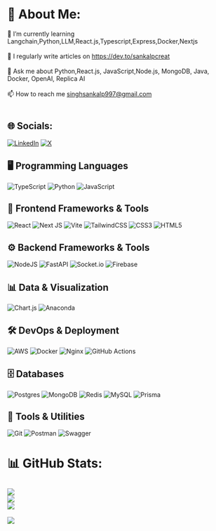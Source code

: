 # 💫 About Me:
🌱 I’m currently learning Langchain,Python,LLM,React.js,Typescript,Express,Docker,Nextjs<br><br>📝 I regularly write articles on https://dev.to/sankalpcreat<br><br>💬 Ask me about Python,React.js, JavaScript,Node.js, MongoDB, Java, Docker, OpenAI, Replica AI<br><br>📫 How to reach me singhsankalp997@gmail.com<br><br>


## 🌐 Socials:
[![LinkedIn](https://img.shields.io/badge/LinkedIn-%230077B5.svg?logo=linkedin&logoColor=white)](https://linkedin.com/in/sankalpsingh03) [![X](https://img.shields.io/badge/X-black.svg?logo=X&logoColor=white)](https://x.com/@3sankalpsingh) 

## 🖥️ Programming Languages
![TypeScript](https://img.shields.io/badge/typescript-%23007ACC.svg?style=for-the-badge&logo=typescript&logoColor=white)
![Python](https://img.shields.io/badge/python-3670A0?style=for-the-badge&logo=python&logoColor=ffdd54)
![JavaScript](https://img.shields.io/badge/javascript-%23F7DF1E.svg?style=for-the-badge&logo=javascript&logoColor=black)

## 🎨 Frontend Frameworks & Tools
![React](https://img.shields.io/badge/react-%2361DAFB.svg?style=for-the-badge&logo=react&logoColor=black)
![Next JS](https://img.shields.io/badge/Next.js-%23000000.svg?style=for-the-badge&logo=next.js&logoColor=white)
![Vite](https://img.shields.io/badge/vite-%23646CFF.svg?style=for-the-badge&logo=vite&logoColor=white)
![TailwindCSS](https://img.shields.io/badge/tailwindcss-%2338B2AC.svg?style=for-the-badge&logo=tailwind-css&logoColor=white)
![CSS3](https://img.shields.io/badge/css3-%231572B6.svg?style=for-the-badge&logo=css3&logoColor=white)
![HTML5](https://img.shields.io/badge/html5-%23E34F26.svg?style=for-the-badge&logo=html5&logoColor=white)

## ⚙️ Backend Frameworks & Tools
![NodeJS](https://img.shields.io/badge/node.js-%236DA55F.svg?style=for-the-badge&logo=node.js&logoColor=white)
![FastAPI](https://img.shields.io/badge/FastAPI-%23005571.svg?style=for-the-badge&logo=fastapi&logoColor=white)
![Socket.io](https://img.shields.io/badge/Socket.io-black?style=for-the-badge&logo=socket.io&badgeColor=010101)
![Firebase](https://img.shields.io/badge/firebase-%23039BE5.svg?style=for-the-badge&logo=firebase)

## 📊 Data & Visualization
![Chart.js](https://img.shields.io/badge/chart.js-F5788D.svg?style=for-the-badge&logo=chart.js&logoColor=white)
![Anaconda](https://img.shields.io/badge/Anaconda-%2344A833.svg?style=for-the-badge&logo=anaconda&logoColor=white)

## 🛠️ DevOps & Deployment
![AWS](https://img.shields.io/badge/AWS-%23FF9900.svg?style=for-the-badge&logo=amazon-aws&logoColor=white)
![Docker](https://img.shields.io/badge/docker-%230db7ed.svg?style=for-the-badge&logo=docker&logoColor=white)
![Nginx](https://img.shields.io/badge/nginx-%23009639.svg?style=for-the-badge&logo=nginx&logoColor=white)
![GitHub Actions](https://img.shields.io/badge/github%20actions-%232671E5.svg?style=for-the-badge&logo=githubactions&logoColor=white)

## 🗄️ Databases
![Postgres](https://img.shields.io/badge/Postgres-%23316192.svg?style=for-the-badge&logo=postgresql&logoColor=white)
![MongoDB](https://img.shields.io/badge/MongoDB-%234ea94b.svg?style=for-the-badge&logo=mongodb&logoColor=white)
![Redis](https://img.shields.io/badge/Redis-%23DD0031.svg?style=for-the-badge&logo=redis&logoColor=white)
![MySQL](https://img.shields.io/badge/MySQL-%234479A1.svg?style=for-the-badge&logo=mysql&logoColor=white)
![Prisma](https://img.shields.io/badge/Prisma-%233982CE.svg?style=for-the-badge&logo=prisma&logoColor=white)

## 🧰 Tools & Utilities
![Git](https://img.shields.io/badge/Git-%23F05033.svg?style=for-the-badge&logo=git&logoColor=white)
![Postman](https://img.shields.io/badge/Postman-%23FF6C37.svg?style=for-the-badge&logo=postman&logoColor=white)
![Swagger](https://img.shields.io/badge/Swagger-%23Clojure.svg?style=for-the-badge&logo=swagger&logoColor=white)
# 📊 GitHub Stats:
![](https://github-readme-stats.vercel.app/api?username=Sankalpcreat&theme=dark&hide_border=false&bg_color=45,1e3a5f,283e63,1a5276&title_color=00d4ff&text_color=d1e8ff&icon_color=00d4ff&include_all_commits=false&count_private=false)<br/>
![](https://github-readme-streak-stats.herokuapp.com/?user=Sankalpcreat&theme=dark&hide_border=false&background=45,1e3a5f,283e63,1a5276&stroke=d1e8ff&ring=00d4ff&fire=00d4ff&currStreakNum=d1e8ff&sideNums=d1e8ff&currStreakLabel=00d4ff&sideLabels=d1e8ff&dates=d1e8ff)<br/>
![](https://github-readme-stats.vercel.app/api/top-langs/?username=Sankalpcreat&theme=dark&hide_border=false&bg_color=45,1e3a5f,283e63,1a5276&title_color=00d4ff&text_color=d1e8ff&layout=compact)
---
[![](https://visitcount.itsvg.in/api?id=Sankalpcreat&icon=3&color=0)](https://visitcount.itsvg.in)

<!-- Proudly created with GPRM ( https://gprm.itsvg.in ) -->
